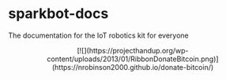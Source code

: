 # sparkbot-docs
The documentation for the IoT robotics kit for everyone

<center>[![](https://projecthandup.org/wp-content/uploads/2013/01/RibbonDonateBitcoin.png)](https://nrobinson2000.github.io/donate-bitcoin/)</center>
